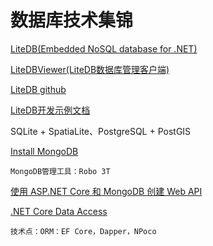 # 数据库技术集锦

[LiteDB(Embedded NoSQL database for .NET)](http://www.litedb.org/)

[LiteDBViewer(LiteDB数据库管理客户端)](https://github.com/falahati/LiteDBViewer)

[LiteDB github](https://github.com/mbdavid/LiteDB)

[LiteDB开发示例文档](https://github.com/mbdavid/LiteDB/wiki/Getting-Started)

SQLite + SpatiaLite、PostgreSQL + PostGIS

[Install MongoDB](https://docs.mongodb.com/manual/installation/)
```
MongoDB管理工具：Robo 3T
```

[使用 ASP.NET Core 和 MongoDB 创建 Web API](https://docs.microsoft.com/zh-cn/aspnet/core/tutorials/first-mongo-app?view=aspnetcore-2.2&tabs=visual-studio)

[.NET Core Data Access](https://devblogs.microsoft.com/dotnet/net-core-data-access/)
```
技术点：ORM：EF Core，Dapper，NPoco
```